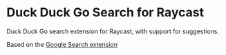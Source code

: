 # Duck Duck Go Search for Raycast

Duck Duck Go search extension for Raycast, with support for suggestions.

Based on the [Google Search extension](https://github.com/raycast/extensions/tree/05c03625c58bda030eaa7f9be2138afe59f96492/extensions/google-search)